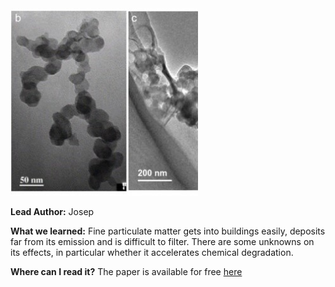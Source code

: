 <img src="images/reviewpm.jpg?raw=true" width="300"/>

**Lead Author:** Josep

**What we learned:** Fine particulate matter gets into buildings easily, deposits far from its emission and is difficult to filter. There are some unknowns on its effects, in particular whether it accelerates chemical degradation.

**Where can I read it?** The paper is available for free [here](https://doi.org/10.1186/2050-7445-1-8)
